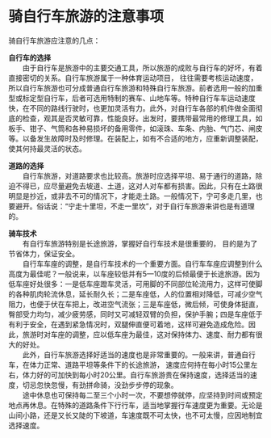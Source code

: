 # 骑自行车旅游的注意事项  

骑自行车旅游应注意的几点：  

**自行车的选择**  
&emsp;&emsp;由于自行车是旅游中的主要交通工具，所以旅游的成败与自行车的好坏，有着直接密切的关系。自行车旅游属于一种体育运动项目， 往往需要考核运动速度，所以自行车旅游也可分成普通自行车旅游和特殊自行车旅游。前者选用一般的加重型或标定型自行车，后者可选用特制的赛车、山地车等。特种自行车车运动速度快，在不同的路线行驶时，也更加灵活有力。此外，对自行车各部的机件做全面彻底的检查，观其是否灵敏可靠，性能良好。出发时，要携带最常用的修理工具，如板手、钳子、气筒和各种易损坏的备用零件，如滚珠、车条、内胎、气门芯、闸皮等。以备发生故障时及时修理。在装配上，如有不合适的地方，应重新调整装配，使其何持最灵活的状态。  

**道路的选择**  
&emsp;&emsp;自行车旅游，对道路要求也比较高。旅游时应选择平坦、易于通行的道路，除迫不得已，应尽量避免去坡道、土道，这对人对车都有损害。因此，只有在土路很明显是抄近，或非去不可的情况下，才能走土路。一般情况下，宁可多走几里，也要避开。俗话说：“宁走十里坦，不走一里坎”，对于自行车旅游来讲也是有道理的。  

**骑车技术**  
&emsp;&emsp;有自行车旅游特别是长途旅游，掌握好自行车技术是很重要的， 目的是为了节省体力，保证安全。  
&emsp;&emsp;自行车车座的调整，是自行车技术的一个重要方面。自行车车座应调整到什么高度为最佳呢？一般说来，以车座较低并有5—10度的后倾最便于长途旅游。因为低车座好处很多：一是低车座蹬车灵活，可用脚的不同部位轮流用力，这样可使脚的各种肌肉轮流休息，延长耐久长；二是车座低，人的位置相对降低，可减少空气阻力，也便于伏在车把上，改进空气流张；三是车座低，微后倾，可使身体挺直，臀部受力均匀，减少疲劳感，同时又可减轻双臂的负担，保护手腕；四是车座低于有利于安全，在遇到紧急情况时，双腿伸直便可着地，这样可避免造成危险。因此，旅游时对车座的调整，应以低车座为最佳，这对保持体力、速度、耐力都有很大的好处。  
&emsp;&emsp;此外，自行车旅游选择好适当的速度也是非常重要的。一般来讲，普通自行车，在体力正常、道路平坦等条件下的长途旅游， 速度应何持在每小时15公里左右，体力好的可加快到每小时20公里。自行车旅游贵在保持速度，选择适当的速度，切忌忽快忽慢，有劲拼命骑，没劲步步停的现象。  
&emsp;&emsp;途中休息也可保持每二至三个小时一次，不要想停就停，应坚持到时间或预定地点再休息。在特殊的道路条件下行行车，适当地掌握行车速度更为重要。无论是山间小路，还是又长又陡的下坡道，车速度既不可太快，也不可太慢，应因地制宜选择速度。  
